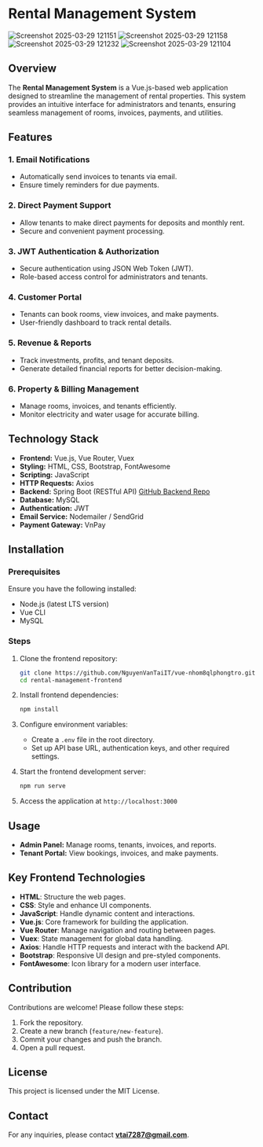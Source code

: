 # Rental Management System
![Screenshot 2025-03-29 121151](https://github.com/user-attachments/assets/32f2ef80-3100-4459-99b8-1c31bbc247e3)
![Screenshot 2025-03-29 121158](https://github.com/user-attachments/assets/b0045fa0-30ab-46f7-bc58-d6167184182d)
![Screenshot 2025-03-29 121232](https://github.com/user-attachments/assets/0e79cd3e-9eb5-40c1-8e18-4cea8566449c)
![Screenshot 2025-03-29 121104](https://github.com/user-attachments/assets/6616cb4d-57b6-4d9e-b26f-5b14617d1e97)


## Overview
The **Rental Management System** is a Vue.js-based web application designed to streamline the management of rental properties. This system provides an intuitive interface for administrators and tenants, ensuring seamless management of rooms, invoices, payments, and utilities.

## Features

### 1. Email Notifications
- Automatically send invoices to tenants via email.
- Ensure timely reminders for due payments.

### 2. Direct Payment Support
- Allow tenants to make direct payments for deposits and monthly rent.
- Secure and convenient payment processing.

### 3. JWT Authentication & Authorization
- Secure authentication using JSON Web Token (JWT).
- Role-based access control for administrators and tenants.

### 4. Customer Portal
- Tenants can book rooms, view invoices, and make payments.
- User-friendly dashboard to track rental details.

### 5. Revenue & Reports
- Track investments, profits, and tenant deposits.
- Generate detailed financial reports for better decision-making.

### 6. Property & Billing Management
- Manage rooms, invoices, and tenants efficiently.
- Monitor electricity and water usage for accurate billing.

## Technology Stack
- **Frontend:** Vue.js, Vue Router, Vuex
- **Styling:** HTML, CSS, Bootstrap, FontAwesome
- **Scripting:** JavaScript
- **HTTP Requests:** Axios
- **Backend:** Spring Boot (RESTful API) [GitHub Backend Repo](https://github.com/chianhluvC/Smart-Motel-Management-with-AI-Powered-Chatbot.git)
- **Database:** MySQL
- **Authentication:** JWT
- **Email Service:** Nodemailer / SendGrid
- **Payment Gateway:** VnPay

## Installation
### Prerequisites
Ensure you have the following installed:
- Node.js (latest LTS version)
- Vue CLI
- MySQL

### Steps
1. Clone the frontend repository:
   ```sh
   git clone https://github.com/NguyenVanTaiIT/vue-nhom8qlphongtro.git
   cd rental-management-frontend
   ```

2. Install frontend dependencies:
   ```sh
   npm install
   ```

3. Configure environment variables:
   - Create a `.env` file in the root directory.
   - Set up API base URL, authentication keys, and other required settings.

4. Start the frontend development server:
   ```sh
   npm run serve
   ```

5. Access the application at `http://localhost:3000`

## Usage
- **Admin Panel:** Manage rooms, tenants, invoices, and reports.
- **Tenant Portal:** View bookings, invoices, and make payments.

## Key Frontend Technologies
- **HTML**: Structure the web pages.
- **CSS**: Style and enhance UI components.
- **JavaScript**: Handle dynamic content and interactions.
- **Vue.js**: Core framework for building the application.
- **Vue Router**: Manage navigation and routing between pages.
- **Vuex**: State management for global data handling.
- **Axios**: Handle HTTP requests and interact with the backend API.
- **Bootstrap**: Responsive UI design and pre-styled components.
- **FontAwesome**: Icon library for a modern user interface.

## Contribution
Contributions are welcome! Please follow these steps:
1. Fork the repository.
2. Create a new branch (`feature/new-feature`).
3. Commit your changes and push the branch.
4. Open a pull request.

## License
This project is licensed under the MIT License.

## Contact
For any inquiries, please contact **vtai7287@gmail.com**.

